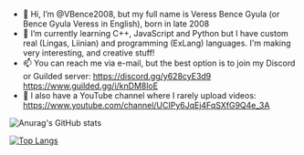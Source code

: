 - 👋 Hi, I’m @VBence2008, but my full name is Veress Bence Gyula (or Bence Gyula Veress in English), born in late 2008
- 🌱 I’m currently learning C++, JavaScript and Python but I have custom real (Lingas, Liinian) and programming (ExLang) languages. I'm making very interesting, and creative stuff!
- 📫 You can reach me via e-mail, but the best option is to join my Discord or Guilded server: https://discord.gg/y628cyE3d9 https://www.guilded.gg/i/knDM8loE
- 👀 I also have a YouTube channel where I rarely upload videos: https://www.youtube.com/channel/UCIPy6JqEj4FqSXfG9Q4e_3A

![Anurag's GitHub stats](https://github-readme-stats.vercel.app/api?username=GrumpyPingu&show_icons=true&theme=radical)

[![Top Langs](https://github-readme-stats.vercel.app/api/top-langs/?username=GrumpyPingu&layout=compact&theme=radical)](https://github.com/anuraghazra/github-readme-stats)
